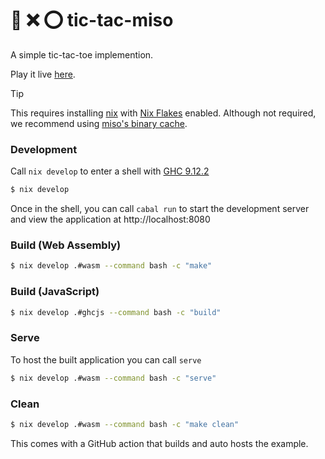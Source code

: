 :ramen: ❌ ⭕ tic-tac-miso
=============================

A simple tic-tac-toe implemention.

Play it live [here](https://tic-tac-miso.haskell-miso.org).

> [!TIP]
> This requires installing [nix](https://nixos.org) with [Nix Flakes](https://wiki.nixos.org/wiki/Flakes) enabled.
> Although not required, we recommend using [miso's binary cache](https://github.com/dmjio/miso?tab=readme-ov-file#binary-cache).

### Development

Call `nix develop` to enter a shell with [GHC 9.12.2](https://haskell.org/ghc)

```bash
$ nix develop
```

Once in the shell, you can call `cabal run` to start the development server and view the application at http://localhost:8080

### Build (Web Assembly)

```bash
$ nix develop .#wasm --command bash -c "make"
```

### Build (JavaScript)

```bash
$ nix develop .#ghcjs --command bash -c "build"
```

### Serve

To host the built application you can call `serve`

```bash
$ nix develop .#wasm --command bash -c "serve"
```

### Clean

```bash
$ nix develop .#wasm --command bash -c "make clean"
```

This comes with a GitHub action that builds and auto hosts the example.
